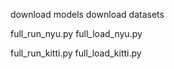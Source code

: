 
download models
download datasets

full_run_nyu.py
full_load_nyu.py

full_run_kitti.py
full_load_kitti.py

